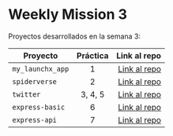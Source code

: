 # Weekly Mission 3

Proyectos desarrollados en la semana 3:

| Proyecto | Práctica | Link al repo |
| ------------- |:-------------:| ------:|
|`my_launchx_app`|1|[Link al repo](https://github.com/Kaserola4/my_launchx_app)|
|`spiderverse`|2|[Link al repo](https://github.com/Kaserola4/spiderverse)|
|`twitter`|3, 4, 5|[Link al repo](https://github.com/Kaserola4/twitter)|
|`express-basic`|6|[Link al repo](https://github.com/Kaserola4/express-basic)|
|`express-api`|7|[Link al repo](https://github.com/Kaserola4/express-api)|
